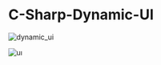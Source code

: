# C-Sharp-Dynamic-UI

![dynamic_ui](https://user-images.githubusercontent.com/56599662/97976863-56ba6980-1ddc-11eb-97a0-379321486d83.PNG)

![uı](https://user-images.githubusercontent.com/56599662/97977381-2de6a400-1ddd-11eb-8a7f-4a2501e075ee.PNG)

